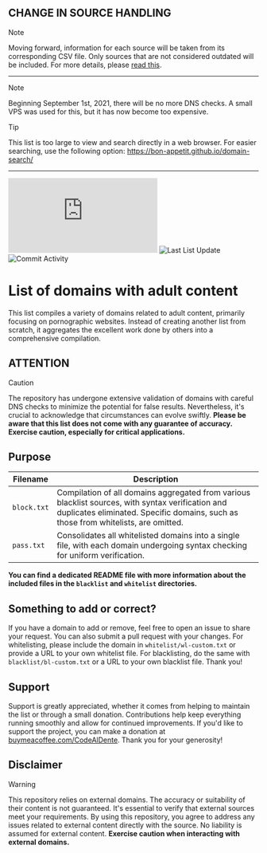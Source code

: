 ## CHANGE IN SOURCE HANDLING
> [!NOTE]
> Moving forward, information for each source will be taken from its corresponding CSV file. Only sources that are not considered outdated will be included. For more details, please [read this](https://github.com/Bon-Appetit/porn-domains/discussions/43#discussioncomment-11306946).

---

> [!NOTE]
> Beginning September 1st, 2021, there will be no more DNS checks. A small VPS was used for this, but it has now become too expensive.

> [!TIP]
> This list is too large to view and search directly in a web browser. For easier searching, use the following option: https://bon-appetit.github.io/domain-search/

---

![List Size](https://img.shields.io/github/size/Bon-Appetit/porn-domains/block.txt?style=flat-square&logo=github&label=List%20Size&cacheSeconds=43200) ![Last List Update](https://img.shields.io/badge/dynamic/json?url=https%3A%2F%2Fapi.github.com%2Frepos%2FBon-Appetit%2Fporn-domains%2Fcommits%3Fpath%3Dblock.txt%26page%3D1%26per_page%3D1&query=%24%5B0%5D.commit.author.date&style=flat-square&logo=github&label=Last%20List%20Update&cacheSeconds=43200) ![Commit Activity](https://img.shields.io/github/commit-activity/y/Bon-Appetit/porn-domains?style=flat-square&logo=github&label=Commit%20Activity&cacheSeconds=43200)

# List of domains with adult content
This list compiles a variety of domains related to adult content, primarily focusing on pornographic websites. Instead of creating another list from scratch, it aggregates the excellent work done by others into a comprehensive compilation.

## ATTENTION
> [!CAUTION]
> The repository has undergone extensive validation of domains with careful DNS checks to minimize the potential for false results. Nevertheless, it's crucial to acknowledge that circumstances can evolve swiftly. **Please be aware that this list does not come with any guarantee of accuracy. Exercise caution, especially for critical applications.**

## Purpose

| **Filename** | **Description** |
|---|---|
| `block.txt` | Compilation of all domains aggregated from various blacklist sources, with syntax verification and duplicates eliminated. Specific domains, such as those from whitelists, are omitted. |
| `pass.txt` | Consolidates all whitelisted domains into a single file, with each domain undergoing syntax checking for uniform verification. |

**You can find a dedicated README file with more information about the included files in the `blacklist` and `whitelist` directories.**

## Something to add or correct?
If you have a domain to add or remove, feel free to open an issue to share your request. You can also submit a pull request with your changes. For whitelisting, please include the domain in `whitelist/wl-custom.txt` or provide a URL to your own whitelist file. For blacklisting, do the same with `blacklist/bl-custom.txt` or a URL to your own blacklist file. Thank you!

## Support
Support is greatly appreciated, whether it comes from helping to maintain the list or through a small donation. Contributions help keep everything running smoothly and allow for continued improvements. If you'd like to support the project, you can make a donation at [buymeacoffee.com/CodeAlDente](https://buymeacoffee.com/CodeAlDente). Thank you for your generosity!

## Disclaimer
> [!WARNING]
> This repository relies on external domains. The accuracy or suitability of their content is not guaranteed. It's essential to verify that external sources meet your requirements. By using this repository, you agree to address any issues related to external content directly with the source. No liability is assumed for external content. **Exercise caution when interacting with external domains.**